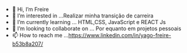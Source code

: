 - 👋 Hi, I’m  Freire
- 👀 I’m interested in ...Realizar minha transição de carreira
- 🌱 I’m currently learning ...   HTML,CSS, JavaScript e REACT Js
- 💞️ I’m looking to collaborate on ... Por equanto em projetos pessoais
- 📫 How to reach me ...https://www.linkedin.com/in/yago-freire-b53b8a207/

<!---
Freire95/Freire95 is a ✨ special ✨ repository because its `README.md` (this file) appears on your GitHub profile.
You can click the Preview link to take a look at your changes.
--->
